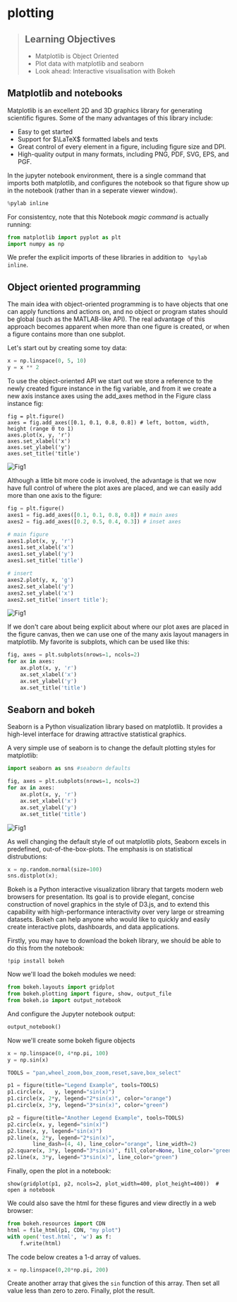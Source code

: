 # plotting

> ## Learning Objectives
> *  Matplotlib is Object Oriented
> *  Plot data with matplotlib and seaborn 
> *  Look ahead: Interactive visualisation with Bokeh


## Matplotlib and notebooks

Matplotlib is an excellent 2D and 3D graphics library for generating scientific figures. Some of the many advantages of this library include:
* Easy to get started
* Support for $\LaTeX$ formatted labels and texts
* Great control of every element in a figure, including figure size and DPI.
* High-quality output in many formats, including PNG, PDF, SVG, EPS, and PGF.

In the jupyter notebook environment, there is a single command that imports both matplotlib, and configures the notebook so that figure show up in the notebook (rather than in a seperate viewer window).

```python
%pylab inline
```

For consistentcy, note that this Notebook _magic command_ is actually running:

```python
from matplotlib import pyplot as plt
import numpy as np
```

We prefer the explicit imports of these libraries in addition to ` %pylab inline`.

## Object oriented programming

The main idea with object-oriented programming is to have objects that one can apply functions and actions on, and no object or program states should be global (such as the MATLAB-like API). The real advantage of this approach becomes apparent when more than one figure is created, or when a figure contains more than one subplot. 

Let's start out by creating some toy data:

```python
x = np.linspace(0, 5, 10)
y = x ** 2
```

To use the object-oriented API we start out we store a reference to the newly created figure instance in the fig variable, and from it we create a new axis instance axes using the add_axes method in the Figure class instance fig:

```
fig = plt.figure()
axes = fig.add_axes([0.1, 0.1, 0.8, 0.8]) # left, bottom, width, height (range 0 to 1)
axes.plot(x, y, 'r')
axes.set_xlabel('x')
axes.set_ylabel('y')
axes.set_title('title')
```

![Fig1](../fig/plt1.png)


Although a little bit more code is involved, the advantage is that we now have full control of where the plot axes are placed, and we can easily add more than one axis to the figure:

```python
fig = plt.figure()
axes1 = fig.add_axes([0.1, 0.1, 0.8, 0.8]) # main axes
axes2 = fig.add_axes([0.2, 0.5, 0.4, 0.3]) # inset axes

# main figure
axes1.plot(x, y, 'r')
axes1.set_xlabel('x')
axes1.set_ylabel('y')
axes1.set_title('title')

# insert
axes2.plot(y, x, 'g')
axes2.set_xlabel('y')
axes2.set_ylabel('x')
axes2.set_title('insert title');
```

![Fig1](../fig/plt2.png)

If we don't care about being explicit about where our plot axes are placed in the figure canvas, then we can use one of the many axis layout managers in matplotlib. My favorite is subplots, which can be used like this:

```python
fig, axes = plt.subplots(nrows=1, ncols=2)
for ax in axes:
    ax.plot(x, y, 'r')
    ax.set_xlabel('x')
    ax.set_ylabel('y')
    ax.set_title('title')
```

## Seaborn and bokeh

Seaborn is a Python visualization library based on matplotlib. It provides a high-level interface for drawing attractive statistical graphics. 

A very simple use of seaborn is to change the default plotting styles for matplotlib:

```python
import seaborn as sns #seaborn defaults
```
```python
fig, axes = plt.subplots(nrows=1, ncols=2)
for ax in axes:
    ax.plot(x, y, 'r')
    ax.set_xlabel('x')
    ax.set_ylabel('y')
    ax.set_title('title')
```

![Fig1](../fig/plt3.png)

As well changing the default style of out matplotlib plots, Seaborn excels in predefined, out-of-the-box-plots. The emphasis is on statistical distrubutions:

```python
x = np.random.normal(size=100)
sns.distplot(x);
```


Bokeh is a Python interactive visualization library that targets modern web browsers for presentation. Its goal is to provide elegant, concise construction of novel graphics in the style of D3.js, and to extend this capability with high-performance interactivity over very large or streaming datasets. Bokeh can help anyone who would like to quickly and easily create interactive plots, dashboards, and data applications.


Firstly, you may have to download the bokeh library, we should be able to do this from the notebook:

```
!pip install bokeh
```
Now we'll load the bokeh modules we need:

```python
from bokeh.layouts import gridplot
from bokeh.plotting import figure, show, output_file
from bokeh.io import output_notebook
```

And configure the Jupyter notebook output:

```python
output_notebook()
```
Now we'll create some bokeh figure objects

```python
x = np.linspace(0, 4*np.pi, 100)
y = np.sin(x)

TOOLS = "pan,wheel_zoom,box_zoom,reset,save,box_select"

p1 = figure(title="Legend Example", tools=TOOLS)
p1.circle(x,   y, legend="sin(x)")
p1.circle(x, 2*y, legend="2*sin(x)", color="orange")
p1.circle(x, 3*y, legend="3*sin(x)", color="green")

p2 = figure(title="Another Legend Example", tools=TOOLS)
p2.circle(x, y, legend="sin(x)")
p2.line(x, y, legend="sin(x)")
p2.line(x, 2*y, legend="2*sin(x)",
        line_dash=(4, 4), line_color="orange", line_width=2)
p2.square(x, 3*y, legend="3*sin(x)", fill_color=None, line_color="green")
p2.line(x, 3*y, legend="3*sin(x)", line_color="green")
```

Finally, open the plot in a notebook:

```
show(gridplot(p1, p2, ncols=2, plot_width=400, plot_height=400))  # open a notebook
```

We could also save the html for these figures and view directly in a web browser:

```python
from bokeh.resources import CDN
html = file_html(p1, CDN, "my plot")
with open('test.html', 'w') as f:
    f.write(html)
```


<!--sec data-title="Focus on the positives" data-id="challenge1" data-show=true ces-->


The code below creates a 1-d array of values. 

```python
x = np.linspace(0,20*np.pi, 200)
```

Create another array that gives the `sin` function of this array. Then set all value less than zero to zero. Finally, plot the result.


<!--endsec-->
